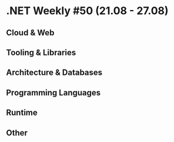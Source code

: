 # .NET Weekly #50 (21.08 - 27.08)

## Cloud & Web

## Tooling & Libraries

## Architecture & Databases

## Programming Languages

## Runtime

## Other